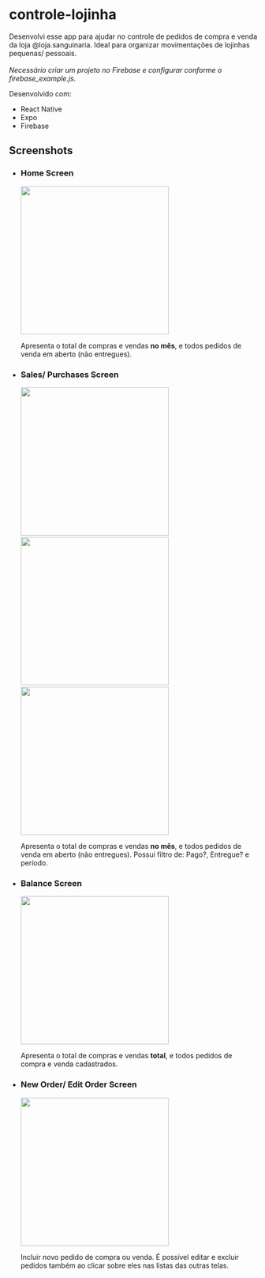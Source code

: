 # controle-lojinha

Desenvolvi esse app para ajudar no controle de pedidos de compra e venda da loja @loja.sanguinaria. Ideal para organizar movimentações de lojinhas pequenas/ pessoais.
<br>
<br>
*Necessário criar um projeto no Firebase e configurar conforme o firebase_example.js.*

Desenvolvido com:
  * React Native
  * Expo
  * Firebase
  
## Screenshots
* ### Home Screen
  <img src="https://github.com/arthurolmos/controle-lojinha/blob/master/screenshots/HomeScreenshot.jpg" width="300">
  
  Apresenta o total de compras e vendas **no mês**, e todos pedidos de venda em aberto (não entregues).
  
* ### Sales/ Purchases Screen
  <img src="https://github.com/arthurolmos/controle-lojinha/blob/master/screenshots/SalesScreenshot.jpg" width="300">
  &nbsp
  <img src="https://github.com/arthurolmos/controle-lojinha/blob/master/screenshots/OrderScreenshot.jpg" width="300">
  &nbsp
  <img src="https://github.com/arthurolmos/controle-lojinha/blob/master/screenshots/FilterScreenshot.jpg" width="300">
  
  Apresenta o total de compras e vendas **no mês**, e todos pedidos de venda em aberto (não entregues). Possui filtro de: Pago?, Entregue? e período.
    
* ### Balance Screen
  <img src="https://github.com/arthurolmos/controle-lojinha/blob/master/screenshots/BalanceScreenshot.jpg" width="300">
 
  Apresenta o total de compras e vendas **total**, e todos pedidos de compra e venda cadastrados.
    
* ### New Order/ Edit Order Screen
  <img src="https://github.com/arthurolmos/controle-lojinha/blob/master/screenshots/NewOrderScreenshot.jpg" width="300">
 
  Incluir novo pedido de compra ou venda. É possível editar e excluir pedidos também ao clicar sobre eles nas listas das outras telas.
    
                  
